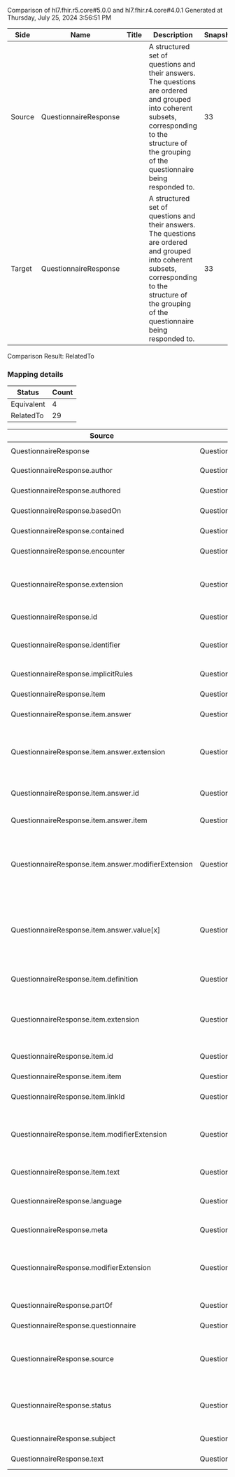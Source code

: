 Comparison of hl7.fhir.r5.core#5.0.0 and hl7.fhir.r4.core#4.0.1
Generated at Thursday, July 25, 2024 3:56:51 PM

| Side | Name | Title | Description | Snapshot | Differential |
| --- | --- | --- | --- | --- | --- |
| Source | QuestionnaireResponse |  | A structured set of questions and their answers. The questions are ordered and grouped into coherent subsets, corresponding to the structure of the grouping of the questionnaire being responded to. | 33 | 19 |
| Target | QuestionnaireResponse |  | A structured set of questions and their answers. The questions are ordered and grouped into coherent subsets, corresponding to the structure of the grouping of the questionnaire being responded to. | 33 | 19 |


Comparison Result: RelatedTo


### Mapping details

| Status | Count |
| ------ | ----- |
Equivalent | 4 |
RelatedTo | 29 |


| Source | Target | Status | Message |
| ------ | ------ | ------ | ------- |
| QuestionnaireResponse | QuestionnaireResponse | Equivalent | R5 `QuestionnaireResponse` maps as Equivalent to R4 `QuestionnaireResponse` |
| QuestionnaireResponse.author | QuestionnaireResponse.author | Equivalent | R5 `QuestionnaireResponse.author` maps as Equivalent to R4 `QuestionnaireResponse.author` |
| QuestionnaireResponse.authored | QuestionnaireResponse.authored | Equivalent | R5 `QuestionnaireResponse.authored` maps as Equivalent to R4 `QuestionnaireResponse.authored` |
| QuestionnaireResponse.basedOn | QuestionnaireResponse.basedOn | Equivalent | R5 `QuestionnaireResponse.basedOn` maps as Equivalent to R4 `QuestionnaireResponse.basedOn` |
| QuestionnaireResponse.contained | QuestionnaireResponse.contained | Equivalent | R5 `QuestionnaireResponse.contained` maps as Equivalent to R4 `QuestionnaireResponse.contained` |
| QuestionnaireResponse.encounter | QuestionnaireResponse.encounter | Equivalent | R5 `QuestionnaireResponse.encounter` maps as Equivalent to R4 `QuestionnaireResponse.encounter` |
| QuestionnaireResponse.extension | QuestionnaireResponse.extension | SourceIsBroaderThanTarget | R5 `QuestionnaireResponse.extension` maps as SourceIsBroaderThanTarget to R4 `QuestionnaireResponse.extension` - extension has change due to type change: R5 `extension` `Extension` maps as SourceIsBroaderThanTarget for R4 `extension` |
| QuestionnaireResponse.id | QuestionnaireResponse.id | Equivalent | R5 `QuestionnaireResponse.id` maps as Equivalent to R4 `QuestionnaireResponse.id` |
| QuestionnaireResponse.identifier | QuestionnaireResponse.identifier | RelatedTo | R5 `QuestionnaireResponse.identifier` maps as RelatedTo to R4 `QuestionnaireResponse.identifier` - identifier changed from array to scalar (max cardinality from * to 1) |
| QuestionnaireResponse.implicitRules | QuestionnaireResponse.implicitRules | Equivalent | R5 `QuestionnaireResponse.implicitRules` maps as Equivalent to R4 `QuestionnaireResponse.implicitRules` |
| QuestionnaireResponse.item | QuestionnaireResponse.item | Equivalent | R5 `QuestionnaireResponse.item` maps as Equivalent to R4 `QuestionnaireResponse.item` |
| QuestionnaireResponse.item.answer | QuestionnaireResponse.item.answer | Equivalent | R5 `QuestionnaireResponse.item.answer` maps as Equivalent to R4 `QuestionnaireResponse.item.answer` |
| QuestionnaireResponse.item.answer.extension | QuestionnaireResponse.item.answer.extension | SourceIsBroaderThanTarget | R5 `QuestionnaireResponse.item.answer.extension` maps as SourceIsBroaderThanTarget to R4 `QuestionnaireResponse.item.answer.extension` - extension has change due to type change: R5 `extension` `Extension` maps as SourceIsBroaderThanTarget for R4 `extension` |
| QuestionnaireResponse.item.answer.id | QuestionnaireResponse.item.answer.id | Equivalent | R5 `QuestionnaireResponse.item.answer.id` maps as Equivalent to R4 `QuestionnaireResponse.item.answer.id` |
| QuestionnaireResponse.item.answer.item | QuestionnaireResponse.item.answer.item | Equivalent | R5 `QuestionnaireResponse.item.answer.item` maps as Equivalent to R4 `QuestionnaireResponse.item.answer.item` |
| QuestionnaireResponse.item.answer.modifierExtension | QuestionnaireResponse.item.answer.modifierExtension | SourceIsBroaderThanTarget | R5 `QuestionnaireResponse.item.answer.modifierExtension` maps as SourceIsBroaderThanTarget to R4 `QuestionnaireResponse.item.answer.modifierExtension` - modifierExtension has change due to type change: R5 `modifierExtension` `Extension` maps as SourceIsBroaderThanTarget for R4 `modifierExtension` |
| QuestionnaireResponse.item.answer.value[x] | QuestionnaireResponse.item.answer.value[x] | RelatedTo | R5 `QuestionnaireResponse.item.answer.value[x]` maps as RelatedTo to R4 `QuestionnaireResponse.item.answer.value[x]` - value[x] has change due to type change: R5 `value[x]` `Attachment` maps as RelatedTo for R4 `value[x]`; value[x] has change due to type change: R5 `value[x]` `Quantity` maps as SourceIsBroaderThanTarget for R4 `value[x]` |
| QuestionnaireResponse.item.definition | QuestionnaireResponse.item.definition | Equivalent | R5 `QuestionnaireResponse.item.definition` maps as Equivalent to R4 `QuestionnaireResponse.item.definition` |
| QuestionnaireResponse.item.extension | QuestionnaireResponse.item.extension | SourceIsBroaderThanTarget | R5 `QuestionnaireResponse.item.extension` maps as SourceIsBroaderThanTarget to R4 `QuestionnaireResponse.item.extension` - extension has change due to type change: R5 `extension` `Extension` maps as SourceIsBroaderThanTarget for R4 `extension` |
| QuestionnaireResponse.item.id | QuestionnaireResponse.item.id | Equivalent | R5 `QuestionnaireResponse.item.id` maps as Equivalent to R4 `QuestionnaireResponse.item.id` |
| QuestionnaireResponse.item.item | QuestionnaireResponse.item.item | Equivalent | R5 `QuestionnaireResponse.item.item` maps as Equivalent to R4 `QuestionnaireResponse.item.item` |
| QuestionnaireResponse.item.linkId | QuestionnaireResponse.item.linkId | Equivalent | R5 `QuestionnaireResponse.item.linkId` maps as Equivalent to R4 `QuestionnaireResponse.item.linkId` |
| QuestionnaireResponse.item.modifierExtension | QuestionnaireResponse.item.modifierExtension | SourceIsBroaderThanTarget | R5 `QuestionnaireResponse.item.modifierExtension` maps as SourceIsBroaderThanTarget to R4 `QuestionnaireResponse.item.modifierExtension` - modifierExtension has change due to type change: R5 `modifierExtension` `Extension` maps as SourceIsBroaderThanTarget for R4 `modifierExtension` |
| QuestionnaireResponse.item.text | QuestionnaireResponse.item.text | Equivalent | R5 `QuestionnaireResponse.item.text` maps as Equivalent to R4 `QuestionnaireResponse.item.text` |
| QuestionnaireResponse.language | QuestionnaireResponse.language | RelatedTo | R5 `QuestionnaireResponse.language` maps as RelatedTo to R4 `QuestionnaireResponse.language` - language changed the binding strength from Required to Preferred |
| QuestionnaireResponse.meta | QuestionnaireResponse.meta | Equivalent | R5 `QuestionnaireResponse.meta` maps as Equivalent to R4 `QuestionnaireResponse.meta` |
| QuestionnaireResponse.modifierExtension | QuestionnaireResponse.modifierExtension | SourceIsBroaderThanTarget | R5 `QuestionnaireResponse.modifierExtension` maps as SourceIsBroaderThanTarget to R4 `QuestionnaireResponse.modifierExtension` - modifierExtension has change due to type change: R5 `modifierExtension` `Extension` maps as SourceIsBroaderThanTarget for R4 `modifierExtension` |
| QuestionnaireResponse.partOf | QuestionnaireResponse.partOf | Equivalent | R5 `QuestionnaireResponse.partOf` maps as Equivalent to R4 `QuestionnaireResponse.partOf` |
| QuestionnaireResponse.questionnaire | QuestionnaireResponse.questionnaire | Equivalent | R5 `QuestionnaireResponse.questionnaire` maps as Equivalent to R4 `QuestionnaireResponse.questionnaire` |
| QuestionnaireResponse.source | QuestionnaireResponse.source | SourceIsBroaderThanTarget | R5 `QuestionnaireResponse.source` maps as SourceIsBroaderThanTarget to R4 `QuestionnaireResponse.source` - source has change due to type change: R5 `source` `Reference` maps as SourceIsBroaderThanTarget for R4 `source` |
| QuestionnaireResponse.status | QuestionnaireResponse.status | Equivalent | R5 `QuestionnaireResponse.status` maps as Equivalent to R4 `QuestionnaireResponse.status` - status has compatible required binding for code type: http://hl7.org/fhir/ValueSet/questionnaire-answers-status|5.0.0 and http://hl7.org/fhir/ValueSet/questionnaire-answers-status|4.0.1 (Equivalent) |
| QuestionnaireResponse.subject | QuestionnaireResponse.subject | Equivalent | R5 `QuestionnaireResponse.subject` maps as Equivalent to R4 `QuestionnaireResponse.subject` |
| QuestionnaireResponse.text | QuestionnaireResponse.text | Equivalent | R5 `QuestionnaireResponse.text` maps as Equivalent to R4 `QuestionnaireResponse.text` |

